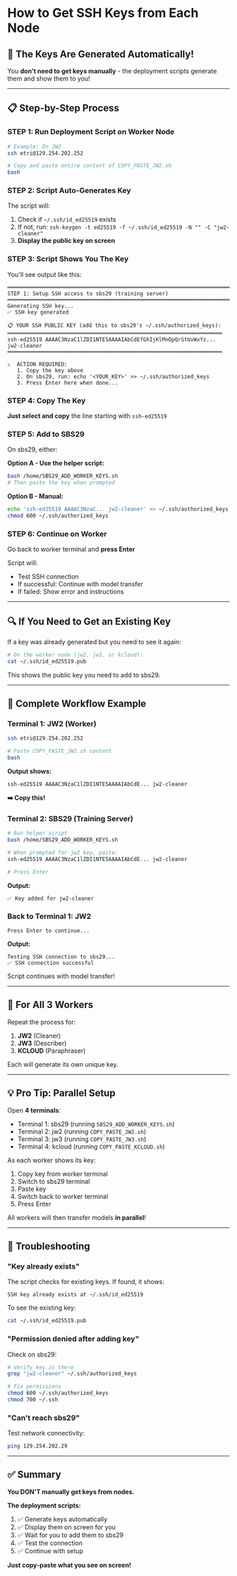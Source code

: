 # How to Get SSH Keys from Each Node

## 🔑 The Keys Are Generated Automatically!

You **don't need to get keys manually** - the deployment scripts generate them and show them to you!

---

## 📋 Step-by-Step Process

### STEP 1: Run Deployment Script on Worker Node

```bash
# Example: On JW2
ssh etri@129.254.202.252

# Copy and paste entire content of COPY_PASTE_JW2.sh
bash
```

### STEP 2: Script Auto-Generates Key

The script will:
1. Check if `~/.ssh/id_ed25519` exists
2. If not, run: `ssh-keygen -t ed25519 -f ~/.ssh/id_ed25519 -N "" -C "jw2-cleaner"`
3. **Display the public key on screen**

### STEP 3: Script Shows You The Key

You'll see output like this:

```
═══════════════════════════════════════════════════════════════════════
STEP 1: Setup SSH access to sbs29 (training server)
═══════════════════════════════════════════════════════════════════════
Generating SSH key...
✅ SSH key generated

📋 YOUR SSH PUBLIC KEY (add this to sbs29's ~/.ssh/authorized_keys):
════════════════════════════════════════════════════════════════════
ssh-ed25519 AAAAC3NzaC1lZDI1NTE5AAAAIAbCdEfGhIjKlMnOpQrStUvWxYz... jw2-cleaner
════════════════════════════════════════════════════════════════════

⚠️  ACTION REQUIRED:
   1. Copy the key above
   2. On sbs29, run: echo '<YOUR_KEY>' >> ~/.ssh/authorized_keys
   3. Press Enter here when done...
```

### STEP 4: Copy The Key

**Just select and copy** the line starting with `ssh-ed25519`

### STEP 5: Add to SBS29

On sbs29, either:

**Option A - Use the helper script:**
```bash
bash /home/SBS29_ADD_WORKER_KEYS.sh
# Then paste the key when prompted
```

**Option B - Manual:**
```bash
echo 'ssh-ed25519 AAAAC3NzaC... jw2-cleaner' >> ~/.ssh/authorized_keys
chmod 600 ~/.ssh/authorized_keys
```

### STEP 6: Continue on Worker

Go back to worker terminal and **press Enter**

Script will:
- Test SSH connection
- If successful: Continue with model transfer
- If failed: Show error and instructions

---

## 🔍 If You Need to Get an Existing Key

If a key was already generated but you need to see it again:

```bash
# On the worker node (jw2, jw3, or kcloud):
cat ~/.ssh/id_ed25519.pub
```

This shows the public key you need to add to sbs29.

---

## 🎯 Complete Workflow Example

### Terminal 1: JW2 (Worker)
```bash
ssh etri@129.254.202.252

# Paste COPY_PASTE_JW2.sh content
bash
```

**Output shows:**
```
ssh-ed25519 AAAAC3NzaC1lZDI1NTE5AAAAIAbCdE... jw2-cleaner
```

**➡️ Copy this!**

### Terminal 2: SBS29 (Training Server)
```bash
# Run helper script
bash /home/SBS29_ADD_WORKER_KEYS.sh

# When prompted for jw2 key, paste:
ssh-ed25519 AAAAC3NzaC1lZDI1NTE5AAAAIAbCdE... jw2-cleaner

# Press Enter
```

**Output:**
```
✅ Key added for jw2-cleaner
```

### Back to Terminal 1: JW2
```
Press Enter to continue...
```

**Output:**
```
Testing SSH connection to sbs29...
✅ SSH connection successful
```

Script continues with model transfer!

---

## 🔄 For All 3 Workers

Repeat the process for:
1. **JW2** (Cleaner)
2. **JW3** (Describer)  
3. **KCLOUD** (Paraphraser)

Each will generate its own unique key.

---

## 💡 Pro Tip: Parallel Setup

Open **4 terminals**:
- Terminal 1: sbs29 (running `SBS29_ADD_WORKER_KEYS.sh`)
- Terminal 2: jw2 (running `COPY_PASTE_JW2.sh`)
- Terminal 3: jw3 (running `COPY_PASTE_JW3.sh`)
- Terminal 4: kcloud (running `COPY_PASTE_KCLOUD.sh`)

As each worker shows its key:
1. Copy key from worker terminal
2. Switch to sbs29 terminal
3. Paste key
4. Switch back to worker terminal
5. Press Enter

All workers will then transfer models **in parallel**!

---

## 🐛 Troubleshooting

### "Key already exists"

The script checks for existing keys. If found, it shows:
```
SSH key already exists at ~/.ssh/id_ed25519
```

To see the existing key:
```bash
cat ~/.ssh/id_ed25519.pub
```

### "Permission denied after adding key"

Check on sbs29:
```bash
# Verify key is there
grep "jw2-cleaner" ~/.ssh/authorized_keys

# Fix permissions
chmod 600 ~/.ssh/authorized_keys
chmod 700 ~/.ssh
```

### "Can't reach sbs29"

Test network connectivity:
```bash
ping 129.254.202.29
```

---

## ✅ Summary

**You DON'T manually get keys from nodes.**

**The deployment scripts:**
1. ✅ Generate keys automatically
2. ✅ Display them on screen for you
3. ✅ Wait for you to add them to sbs29
4. ✅ Test the connection
5. ✅ Continue with setup

**Just copy-paste what you see on screen!**

